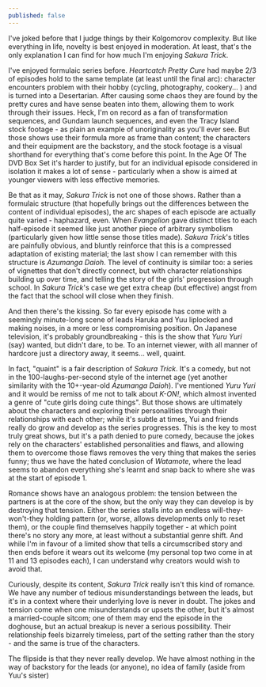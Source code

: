 ```yaml
---
published: false
---
```


I've joked before that I judge things by their Kolgomorov complexity. But like everything in life, novelty is best enjoyed in moderation. At least, that's the only explanation I can find for how much I'm enjoying *Sakura Trick*.

I've enjoyed formulaic series before. *Heartcatch Pretty Cure* had maybe 2/3 of episodes hold to the same template (at least until the final arc): character encounters problem with their hobby (cycling, photography, cookery... ) and is turned into a Desertarian. After causing some chaos they are found by the pretty cures and have sense beaten into them, allowing them to work through their issues. Heck, I'm on record as a fan of transformation sequences, and Gundam launch sequences, and even the Tracy Island stock footage - as plain an example of unoriginality as you'll ever see. But those shows use their formula more as frame than content; the characters and their equipment are the backstory, and the stock footage is a visual shorthand for everything that's come before this point. In the Age Of The DVD Box Set it's harder to justify, but for an individual episode considered in isolation it makes a lot of sense - particularly when a show is aimed at younger viewers with less effective memories.

Be that as it may, *Sakura Trick* is not one of those shows. Rather than a formulaic structure (that hopefully brings out the differences between the content of individual episodes), the arc shapes of each episode are actually quite varied - haphazard, even. When *Evangelion* gave distinct titles to each half-episode it seemed like just another piece of arbitrary symbolism (particularly given how little sense those titles made). *Sakura Trick*'s titles are painfully obvious, and bluntly reinforce that this is a compressed adaptation of existing material; the last show I can remember with this structure is *Azumanga Daioh*. The level of continuity is similar too: a series of vignettes that don't directly connect, but with character relationships building up over time, and telling the story of the girls' progression through school. In *Sakura Trick*'s case we get extra cheap (but effective) angst from the fact that the school will close when they finish.

And then there's the kissing. So far every episode has come with a seemingly minute-long scene of leads Haruka and Yuu liplocked and making noises, in a more or less compromising position. On Japanese television, it's probably groundbreaking - this is the show that *Yuru Yuri* (say) wanted, but didn't dare, to be. To an internet viewer, with all manner of hardcore just a directory away, it seems... well, quaint.

In fact, "quaint" is a fair description of *Sakura Trick*. It's a comedy, but not in the 100-laughs-per-second style of the internet age (yet another similarity with the 10+-year-old *Azumanga Daioh*). I've mentioned *Yuru Yuri* and it would be remiss of me not to talk about *K-ON!*, which almost invented a genre of "cute girls doing cute things". But those shows are ultimately about the characters and exploring their personalities through their relationships with each other; while it's subtle at times, Yui and friends really do grow and develop as the series progresses. This is the key to most truly great shows, but it's a path denied to pure comedy, because the jokes rely on the characters' established personalities and flaws, and allowing them to overcome those flaws removes the very thing that makes the series funny; thus we have the hated conclusion of *Watamote*, where the lead seems to abandon everything she's learnt and snap back to where she was at the start of episode 1.

Romance shows have an analogous problem: the tension between the partners is at the core of the show, but the only way they can develop is by destroying that tension. Either the series stalls into an endless will-they-won't-they holding pattern (or, worse, allows developments only to reset them), or the couple find themselves happily together - at which point there's no story any more, at least without a substantial genre shift. And while I'm in favour of a limited show that tells a circumscribed story and then ends before it wears out its welcome (my personal top two come in at 11 and 13 episodes each), I can understand why creators would wish to avoid that.

Curiously, despite its content, *Sakura Trick* really isn't this kind of romance. We have any number of tedious misunderstandings between the leads, but it's in a context where their underlying love is never in doubt. The jokes and tension come when one misunderstands or upsets the other, but it's almost a married-couple sitcom; one of them may end the episode in the doghouse, but an actual breakup is never a serious possibility. Their relationship feels bizarrely timeless, part of the setting rather than the story - and the same is true of the characters.

The flipside is that they never really develop. We have almost nothing in the way of backstory for the leads (or anyone), no idea of family (aside from Yuu's sister)